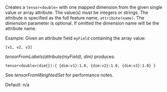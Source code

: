 Creates a `tensor<double>` with one mapped dimension from the given single value or array attribute. The value(s) must be integers or strings. The attribute is specified as the full feature name, `attribute(name)`. The *dimension* parameter is optional. If omitted the dimension name will be the attribute name.

Example: Given an attribute field `myField` containing the array value:

```
[v1, v2, v3]
```

*tensorFromLabels(attribute(myField), dim)* produces:

```
tensor<double>(dim{}):{ {dim:v1}:1.0, {dim:v2}:1.0, {dim:v3}:1.0} }
```

See *tensorFromWeightedSet* for performance notes.

Default: n/a
